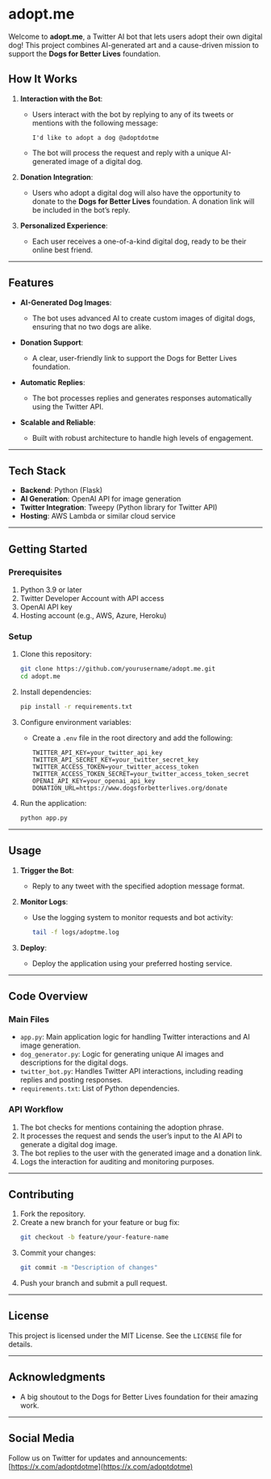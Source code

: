 # adopt.me
Welcome to **adopt.me**, a Twitter AI bot that lets users adopt their own digital dog! This project combines AI-generated art and a cause-driven mission to support the **Dogs for Better Lives** foundation.

## How It Works

1. **Interaction with the Bot**:
   - Users interact with the bot by replying to any of its tweets or mentions with the following message:
     ```
     I'd like to adopt a dog @adoptdotme
     ```
   - The bot will process the request and reply with a unique AI-generated image of a digital dog.

2. **Donation Integration**:
   - Users who adopt a digital dog will also have the opportunity to donate to the **Dogs for Better Lives** foundation. A donation link will be included in the bot’s reply.

3. **Personalized Experience**:
   - Each user receives a one-of-a-kind digital dog, ready to be their online best friend.

---

## Features

- **AI-Generated Dog Images**:
  - The bot uses advanced AI to create custom images of digital dogs, ensuring that no two dogs are alike.

- **Donation Support**:
  - A clear, user-friendly link to support the Dogs for Better Lives foundation.

- **Automatic Replies**:
  - The bot processes replies and generates responses automatically using the Twitter API.

- **Scalable and Reliable**:
  - Built with robust architecture to handle high levels of engagement.

---

## Tech Stack

- **Backend**: Python (Flask)
- **AI Generation**: OpenAI API for image generation
- **Twitter Integration**: Tweepy (Python library for Twitter API)
- **Hosting**: AWS Lambda or similar cloud service

---

## Getting Started

### Prerequisites

1. Python 3.9 or later
2. Twitter Developer Account with API access
3. OpenAI API key
4. Hosting account (e.g., AWS, Azure, Heroku)

### Setup

1. Clone this repository:
   ```bash
   git clone https://github.com/yourusername/adopt.me.git
   cd adopt.me
   ```

2. Install dependencies:
   ```bash
   pip install -r requirements.txt
   ```

3. Configure environment variables:
   - Create a `.env` file in the root directory and add the following:
     ```env
     TWITTER_API_KEY=your_twitter_api_key
     TWITTER_API_SECRET_KEY=your_twitter_secret_key
     TWITTER_ACCESS_TOKEN=your_twitter_access_token
     TWITTER_ACCESS_TOKEN_SECRET=your_twitter_access_token_secret
     OPENAI_API_KEY=your_openai_api_key
     DONATION_URL=https://www.dogsforbetterlives.org/donate
     ```

4. Run the application:
   ```bash
   python app.py
   ```

---

## Usage

1. **Trigger the Bot**:
   - Reply to any tweet with the specified adoption message format.

2. **Monitor Logs**:
   - Use the logging system to monitor requests and bot activity:
     ```bash
     tail -f logs/adoptme.log
     ```

3. **Deploy**:
   - Deploy the application using your preferred hosting service.

---

## Code Overview

### Main Files

- `app.py`: Main application logic for handling Twitter interactions and AI image generation.
- `dog_generator.py`: Logic for generating unique AI images and descriptions for the digital dogs.
- `twitter_bot.py`: Handles Twitter API interactions, including reading replies and posting responses.
- `requirements.txt`: List of Python dependencies.

### API Workflow

1. The bot checks for mentions containing the adoption phrase.
2. It processes the request and sends the user’s input to the AI API to generate a digital dog image.
3. The bot replies to the user with the generated image and a donation link.
4. Logs the interaction for auditing and monitoring purposes.

---

## Contributing

1. Fork the repository.
2. Create a new branch for your feature or bug fix:
   ```bash
   git checkout -b feature/your-feature-name
   ```
3. Commit your changes:
   ```bash
   git commit -m "Description of changes"
   ```
4. Push your branch and submit a pull request.

---

## License

This project is licensed under the MIT License. See the `LICENSE` file for details.

---

## Acknowledgments

- A big shoutout to the Dogs for Better Lives foundation for their amazing work.

---

## Social Media

Follow us on Twitter for updates and announcements: [https://x.com/adoptdotme](https://x.com/adoptdotme)
